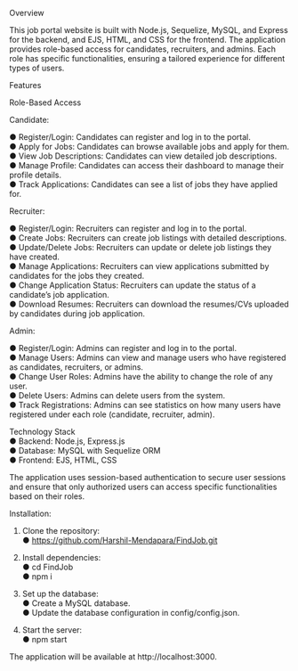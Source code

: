 Overview

This job portal website is built with Node.js, Sequelize, MySQL, and Express for the backend, and EJS, HTML, and CSS for the frontend. The application provides role-based access for candidates, recruiters, and admins. Each role has specific functionalities, ensuring a tailored experience for different types of users.

Features

Role-Based Access


Candidate:

● Register/Login: Candidates can register and log in to the portal.                                                                                                                                                  
● Apply for Jobs: Candidates can browse available jobs and apply for them.                                                                                                                                           
● View Job Descriptions: Candidates can view detailed job descriptions.                                                                                                                                              
● Manage Profile: Candidates can access their dashboard to manage their profile details.                                                                                                                             
● Track Applications: Candidates can see a list of jobs they have applied for.


Recruiter:

● Register/Login: Recruiters can register and log in to the portal.                                                                                                                                                  
● Create Jobs: Recruiters can create job listings with detailed descriptions.                                                                                                                                        
● Update/Delete Jobs: Recruiters can update or delete job listings they have created.                                                                                                                                
● Manage Applications: Recruiters can view applications submitted by candidates for the jobs they created.                                                                                                         
● Change Application Status: Recruiters can update the status of a candidate’s job application.                                                                                                                      
● Download Resumes: Recruiters can download the resumes/CVs uploaded by candidates during job application.


Admin:

● Register/Login: Admins can register and log in to the portal.                                                                                                                                                      
● Manage Users: Admins can view and manage users who have registered as candidates, recruiters, or admins.                                                                                                           
● Change User Roles: Admins have the ability to change the role of any user.                                                                                                                                         
● Delete Users: Admins can delete users from the system.                                                                                                                                                             
● Track Registrations: Admins can see statistics on how many users have registered under each role (candidate, recruiter, admin).                                                                                    



Technology Stack                                                                                                                                                                                          
● Backend: Node.js, Express.js                                                                                                                                                                                       
● Database: MySQL with Sequelize ORM                                                                                                                                                                                 
● Frontend: EJS, HTML, CSS                                                                                                                                                                                           


The application uses session-based authentication to secure user sessions and ensure that only authorized users can access specific functionalities based on their roles.


Installation:

1. Clone the repository:                                                                                                                                                                                             
   ● https://github.com/Harshil-Mendapara/FindJob.git

2. Install dependencies:                                                                                                                                                                                             
   ● cd FindJob                                                                                                                                                                                                      
   ● npm i

3. Set up the database:                                                                                                                                                                                              
   ● Create a MySQL database.                                                                                                                                                                                        
   ● Update the database configuration in config/config.json.

4. Start the server:                                                                                                                                                                                                 
   ● npm start

The application will be available at http://localhost:3000.
